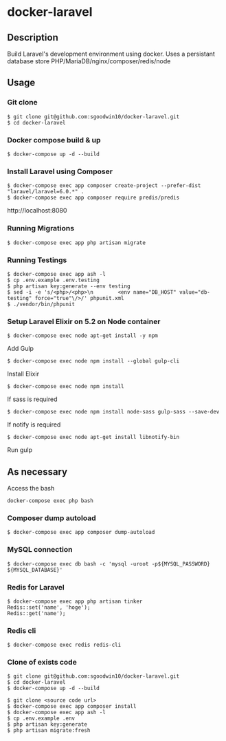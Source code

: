 # docker-laravel

## Description

Build Laravel's development environment using docker.
Uses a persistant database store
PHP/MariaDB/nginx/composer/redis/node

## Usage

### Git clone

```
$ git clone git@github.com:sgoodwin10/docker-laravel.git
$ cd docker-laravel
```

### Docker compose build & up

```
$ docker-compose up -d --build
```

### Install Laravel using Composer

```
$ docker-compose exec app composer create-project --prefer-dist "laravel/laravel=6.0.*" .
$ docker-compose exec app composer require predis/predis
```

http://localhost:8080

### Running Migrations

```
$ docker-compose exec app php artisan migrate
```

### Running Testings

```
$ docker-compose exec app ash -l
$ cp .env.example .env.testing
$ php artisan key:generate --env testing
$ sed -i -e 's/<php>/<php>\n        <env name="DB_HOST" value="db-testing" force="true"\/>/' phpunit.xml
$ ./vendor/bin/phpunit
```

### Setup Laravel Elixir on 5.2 on Node container

```
$ docker-compose exec node apt-get install -y npm
```
Add Gulp
```
$ docker-compose exec node npm install --global gulp-cli
```
Install Elixir
```
$ docker-compose exec node npm install
```
If sass is required
```
$ docker-compose exec node npm install node-sass gulp-sass --save-dev
```
If notify is required
```
$ docker-compose exec node apt-get install libnotify-bin
```
Run gulp

## As necessary

Access the bash
```
docker-compose exec php bash
```

### Composer dump autoload

```
$ docker-compose exec app composer dump-autoload
```

### MySQL connection

```
$ docker-compose exec db bash -c 'mysql -uroot -p${MYSQL_PASSWORD} ${MYSQL_DATABASE}'
```

### Redis for Laravel

```
$ docker-compose exec app php artisan tinker
Redis::set('name', 'hoge');
Redis::get('name');
```

### Redis cli

```
$ docker-compose exec redis redis-cli
```


### Clone of exists code

```
$ git clone git@github.com:sgoodwin10/docker-laravel.git
$ cd docker-laravel
$ docker-compose up -d --build

$ git clone <source code url>
$ docker-compose exec app composer install
$ docker-compose exec app ash -l
$ cp .env.example .env
$ php artisan key:generate
$ php artisan migrate:fresh
```
